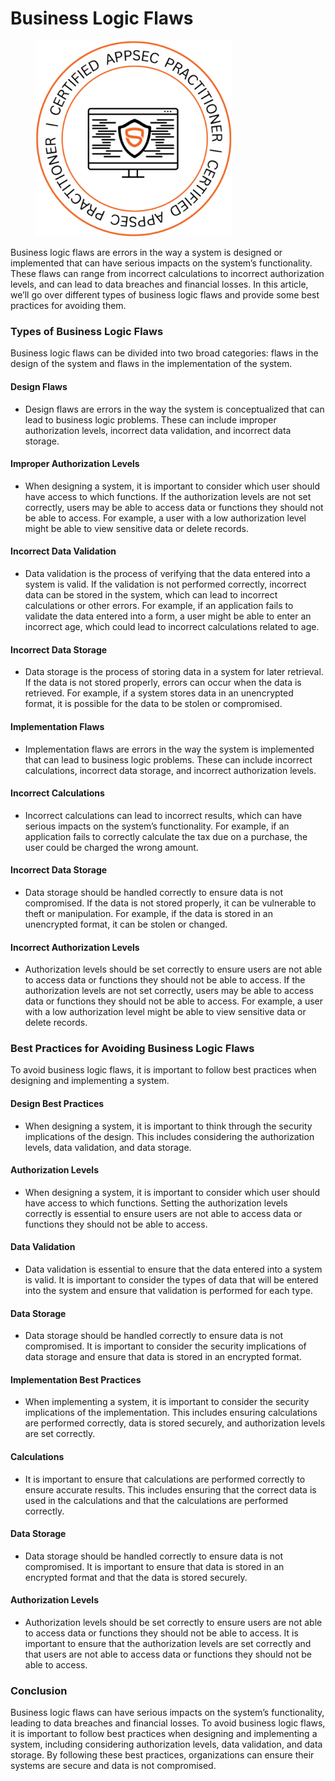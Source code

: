 # Business Logic Flaws

<figure><img src=".gitbook/assets/image (9).png" alt="" width="314"><figcaption></figcaption></figure>

Business logic flaws are errors in the way a system is designed or implemented that can have serious impacts on the system’s functionality. These flaws can range from incorrect calculations to incorrect authorization levels, and can lead to data breaches and financial losses. In this article, we’ll go over different types of business logic flaws and provide some best practices for avoiding them.

### **Types of Business Logic Flaws**

Business logic flaws can be divided into two broad categories: flaws in the design of the system and flaws in the implementation of the system.

#### **Design Flaws**

* Design flaws are errors in the way the system is conceptualized that can lead to business logic problems. These can include improper authorization levels, incorrect data validation, and incorrect data storage.

#### **Improper Authorization Levels**

* When designing a system, it is important to consider which user should have access to which functions. If the authorization levels are not set correctly, users may be able to access data or functions they should not be able to access. For example, a user with a low authorization level might be able to view sensitive data or delete records.

#### **Incorrect Data Validation**

* Data validation is the process of verifying that the data entered into a system is valid. If the validation is not performed correctly, incorrect data can be stored in the system, which can lead to incorrect calculations or other errors. For example, if an application fails to validate the data entered into a form, a user might be able to enter an incorrect age, which could lead to incorrect calculations related to age.

#### **Incorrect Data Storage**

* Data storage is the process of storing data in a system for later retrieval. If the data is not stored properly, errors can occur when the data is retrieved. For example, if a system stores data in an unencrypted format, it is possible for the data to be stolen or compromised.

#### **Implementation Flaws**

* Implementation flaws are errors in the way the system is implemented that can lead to business logic problems. These can include incorrect calculations, incorrect data storage, and incorrect authorization levels.

#### **Incorrect Calculations**

* Incorrect calculations can lead to incorrect results, which can have serious impacts on the system’s functionality. For example, if an application fails to correctly calculate the tax due on a purchase, the user could be charged the wrong amount.

#### **Incorrect Data Storage**

* Data storage should be handled correctly to ensure data is not compromised. If the data is not stored properly, it can be vulnerable to theft or manipulation. For example, if the data is stored in an unencrypted format, it can be stolen or changed.

#### **Incorrect Authorization Levels**

* Authorization levels should be set correctly to ensure users are not able to access data or functions they should not be able to access. If the authorization levels are not set correctly, users may be able to access data or functions they should not be able to access. For example, a user with a low authorization level might be able to view sensitive data or delete records.

### **Best Practices for Avoiding Business Logic Flaws**

To avoid business logic flaws, it is important to follow best practices when designing and implementing a system.

#### **Design Best Practices**

* When designing a system, it is important to think through the security implications of the design. This includes considering the authorization levels, data validation, and data storage.

#### **Authorization Levels**

* When designing a system, it is important to consider which user should have access to which functions. Setting the authorization levels correctly is essential to ensure users are not able to access data or functions they should not be able to access.

#### **Data Validation**

* Data validation is essential to ensure that the data entered into a system is valid. It is important to consider the types of data that will be entered into the system and ensure that validation is performed for each type.

#### **Data Storage**

* Data storage should be handled correctly to ensure data is not compromised. It is important to consider the security implications of data storage and ensure that data is stored in an encrypted format.

#### **Implementation Best Practices**

* When implementing a system, it is important to consider the security implications of the implementation. This includes ensuring calculations are performed correctly, data is stored securely, and authorization levels are set correctly.

#### **Calculations**

* It is important to ensure that calculations are performed correctly to ensure accurate results. This includes ensuring that the correct data is used in the calculations and that the calculations are performed correctly.

#### **Data Storage**

* Data storage should be handled correctly to ensure data is not compromised. It is important to ensure that data is stored in an encrypted format and that the data is stored securely.

#### **Authorization Levels**

* Authorization levels should be set correctly to ensure users are not able to access data or functions they should not be able to access. It is important to ensure that the authorization levels are set correctly and that users are not able to access data or functions they should not be able to access.

### **Conclusion**

Business logic flaws can have serious impacts on the system’s functionality, leading to data breaches and financial losses. To avoid business logic flaws, it is important to follow best practices when designing and implementing a system, including considering authorization levels, data validation, and data storage. By following these best practices, organizations can ensure their systems are secure and data is not compromised.

